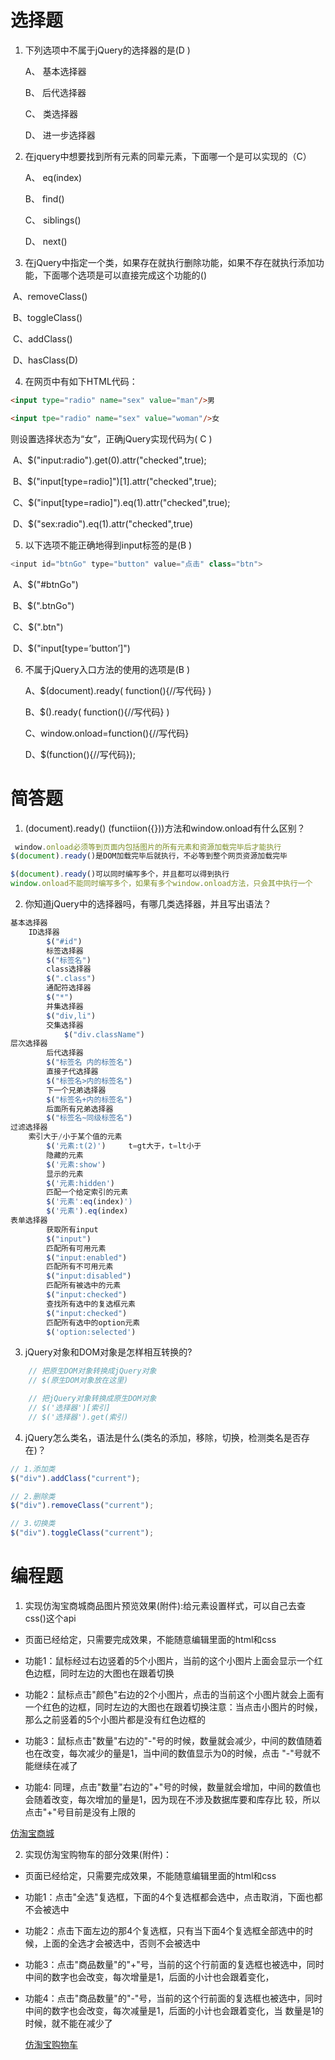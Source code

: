# 选择题

1. 下列选项中不属于jQuery的选择器的是(D )

   A、 基本选择器	

   B、 后代选择器	

   C、 类选择器	

   D、 进一步选择器

2. 在jquery中想要找到所有元素的同辈元素，下面哪一个是可以实现的（C）

   A、 eq(index)

   B、 find()	 

   C、 siblings() 

   D、 next() 	

3. 在jQuery中指定一个类，如果存在就执行删除功能，如果不存在就执行添加功能，下面哪个选项是可以直接完成这个功能的()

​      A、removeClass()

​      B、toggleClass()

​      C、addClass()

​      D、hasClass(D)	 

4. 在网页中有如下HTML代码：
```html
<input type="radio" name="sex" value="man"/>男

<input tpe="radio" name="sex" value="woman"/>女
```

则设置选择状态为“女”，正确jQuery实现代码为( C )

​      A、$("input:radio").get(0).attr("checked",true);

​      B、$("input[type=radio]")[1].attr("checked",true);

​      C、$("input[type=radio]").eq(1).attr("checked",true);


​      D、$("sex:radio").eq(1).attr("checked",true)


5. 以下选项不能正确地得到input标签的是(B ) 
```js
<input id="btnGo" type="button" value="点击" class="btn">

```
​      A、$("#btnGo") 

​      B、$(".btnGo") 

​      C、$(".btn") 

​      D、$("input[type=’button’]")	 


6. 不属于jQuery入口方法的使用的选项是(B )

   A、$(document).ready( function(){//写代码} )

   B、$().ready( function(){//写代码} )

   C、window.onload=function(){//写代码} 

   D、$(function(){//写代码}); 


# 简答题

1. (document).ready() (functiion({}))方法和window.onload有什么区别？
```js
 window.onload必须等到页面内包括图片的所有元素和资源加载完毕后才能执行
$(document).ready()是DOM加载完毕后就执行，不必等到整个网页资源加载完毕

$(document).ready()可以同时编写多个，并且都可以得到执行
window.onload不能同时编写多个，如果有多个window.onload方法，只会其中执行一个

```

2. 你知道jQuery中的选择器吗，有哪几类选择器，并且写出语法？
```js
基本选择器
	ID选择器 
		$("#id")
	    标签选择器
		$("标签名")
	    class选择器
		$(".class")
	    通配符选择器
		$("*")
	    并集选择器
		$("div,li")
	    交集选择器
		    $("div.className")
层次选择器
	    后代选择器
		$("标签名 内的标签名")
	    直接子代选择器
		$("标签名>内的标签名")
	    下一个兄弟选择器
		$("标签名+内的标签名")
	    后面所有兄弟选择器
		$("标签名~同级标签名")
过滤选择器
	索引大于/小于某个值的元素 
		$('元素:t(2)')     t=gt大于，t=lt小于
	    隐藏的元素
		$('元素:show')
	    显示的元素
		$('元素:hidden')
	    匹配一个给定索引的元素
		$('元素':eq(index)')
		$('元素').eq(index)
表单选择器
	    获取所有input
		$("input")
	    匹配所有可用元素
		$("input:enabled")
	    匹配所有不可用元素
		$("input:disabled")
	    匹配所有被选中的元素
		$("input:checked")
	    查找所有选中的复选框元素
		$("input:checked")
	    匹配所有选中的option元素
		$('option:selected')
```

3. jQuery对象和DOM对象是怎样相互转换的?
```js
    // 把原生DOM对象转换成jQuery对象
    // $(原生DOM对象放在这里)

    // 把jQuery对象转换成原生DOM对象
    // $('选择器')[索引]
    // $('选择器').get(索引)
```

4. jQuery怎么类名，语法是什么(类名的添加，移除，切换，检测类名是否存在)？
```js
// 1.添加类
$("div").addClass("current");

// 2.删除类
$("div").removeClass("current");

// 3.切换类
$("div").toggleClass("current");

```


# 编程题

1.  实现仿淘宝商城商品图片预览效果(附件):给元素设置样式，可以自己去查css()这个api

- 页面已经给定，只需要完成效果，不能随意编辑里面的html和css

- 功能1：鼠标经过右边竖着的5个小图片，当前的这个小图片上面会显示一个红色边框，同时左边的大图也在跟着切换

- 功能2：鼠标点击"颜色"右边的2个小图片，点击的当前这个小图片就会上面有一个红色的边框，同时左边的大图也在跟着切换
  ​     注意：当点击小图片的时候，那么之前竖着的5个小图片都是没有红色边框的

- 功能3：鼠标点击"数量"右边的"-"号的时候，数量就会减少，中间的数值随着也在改变，每次减少的量是1，当中间的数值显示为0的时候，点击 "-"号就不能继续在减了

- 功能4: 同理，点击"数量"右边的"+"号的时候，数量就会增加，中间的数值也会随着改变，每次增加的量是1，因为现在不涉及数据库要和库存比 较，所以点击"+"号目前是没有上限的

[仿淘宝商城](./仿淘宝商城商品图片预览)


2. 实现仿淘宝购物车的部分效果(附件)：

- 页面已经给定，只需要完成效果，不能随意编辑里面的html和css

- 功能1：点击"全选"复选框，下面的4个复选框都会选中，点击取消，下面也都不会被选中

- 功能2：点击下面左边的那4个复选框，只有当下面4个复选框全部选中的时候，上面的全选才会被选中，否则不会被选中

- 功能3：点击"商品数量"的"+"号，当前的这个行前面的复选框也被选中，同时中间的数字也会改变，每次增量是1，后面的小计也会跟着变化，

- 功能4：点击"商品数量"的"-"号，当前的这个行前面的复选框也被选中，同时中间的数字也会改变，每次减量是1，后面的小计也会跟着变化，当 数量是1的时候，就不能在减少了


    [仿淘宝购物车](./购物车)